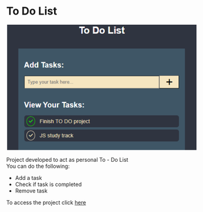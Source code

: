 # To Do List

<p align="center">
  <img src="to_do_list_logo.png" width="500">
</p>

<p>Project developed to act as personal To - Do List<br>
You can do the following:
</p>
<ul>
  <li>Add a task</li>
  <li>Check if task is completed</li>
  <li>Remove task</li>
</ul>
<p>To access the project click <a href='https://to-do-list-js-dusky.vercel.app/'>here</a> </p>
